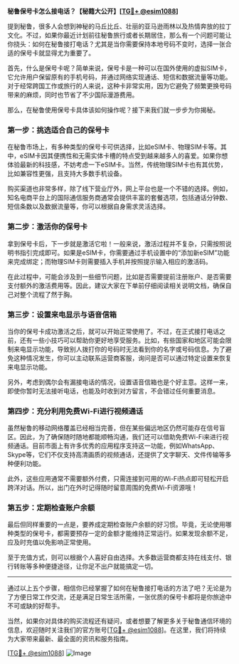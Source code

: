 **秘鲁保号卡怎么接电话？【秘籍大公开】[[TG💪+ @esim1088](https://t.me/s/esim1088)]**

提到秘鲁，很多人会想到神秘的马丘比丘、壮丽的亚马逊雨林以及热情奔放的拉丁文化。不过，如果你最近计划前往秘鲁旅行或者长期居住，那么有一个问题可能让你挠头：如何在秘鲁接打电话？尤其是当你需要保持本地号码不变时，选择一张合适的保号卡就显得尤为重要了。

首先，什么是保号卡呢？简单来说，保号卡是一种可以在国外使用的虚拟SIM卡，它允许用户保留原有的手机号码，并通过网络实现通话、短信和数据流量等功能。对于经常跨国工作或旅行的人来说，这种卡非常实用，因为它避免了频繁更换号码带来的麻烦，同时也节省了不少国际漫游费用。

那么，在秘鲁使用保号卡具体该如何操作呢？接下来我们就一步步为你揭秘。

### **第一步：挑选适合自己的保号卡**

在秘鲁市场上，有多种类型的保号卡可供选择，比如eSIM卡、物理SIM卡等。其中，eSIM卡因其便携性和无需实体卡槽的特点受到越来越多人的喜爱。如果你想体验最新的科技感，不妨考虑一下eSIM卡。当然，传统物理SIM卡也有其优势，比如兼容性更强，且支持大多数手机设备。

购买渠道也非常多样，除了线下营业厅外，网上平台也是一个不错的选择。例如，知名电商平台上的国际通信服务商通常会提供丰富的套餐选项，包括通话分钟数、短信条数以及数据流量等，你可以根据自身需求灵活选择。

### **第二步：激活你的保号卡**

拿到保号卡后，下一步就是激活它啦！一般来说，激活过程并不复杂，只需按照说明书指引完成即可。如果是eSIM卡，你需要通过手机设置中的“添加新eSIM”功能来完成绑定；而物理SIM卡则需要插入手机并按照提示输入相应的激活码。

在此过程中，可能会涉及到一些细节问题，比如是否需要提前注册账户、是否需要支付额外的激活费用等。因此，建议大家在下单前仔细阅读相关说明文档，确保自己对整个流程了然于胸。

### **第三步：设置来电显示与语音信箱**

当你的保号卡成功激活之后，就可以开始正常使用了。不过，在正式接打电话之前，还有一些小技巧可以帮助你更好地享受服务。比如，有些国家和地区可能会限制来电显示功能，导致别人拨打你的号码时无法看到你的名字或号码信息。为了避免这种情况发生，你可以主动联系运营商客服，询问是否可以通过特定设置来恢复来电显示功能。

另外，考虑到偶尔会有漏接电话的情况，设置语音信箱也是个好主意。这样一来，即使你暂时无法接听电话，也能及时收到对方留言，不会错过任何重要消息。

### **第四步：充分利用免费Wi-Fi进行视频通话**

虽然秘鲁的移动网络覆盖已经相当完善，但在某些偏远地区仍然可能存在信号盲区。因此，为了确保随时随地都能顺畅沟通，我们还可以借助免费Wi-Fi来进行视频通话。目前市面上有许多优秀的应用程序支持这一功能，例如WhatsApp、Skype等，它们不仅支持高清画质的视频通话，还提供了文字聊天、文件传输等多种便利功能。

此外，这些应用通常不需要额外付费，只需连接到可用的Wi-Fi热点即可轻松开启跨洋对话。所以，出门在外时记得随时留意周围的免费Wi-Fi资源哦！

### **第五步：定期检查账户余额**

最后但同样重要的一点是，要养成定期检查账户余额的好习惯。毕竟，无论使用哪种类型的保号卡，都需要预存一定的金额才能维持正常运行。如果发现余额不足，应及时充值以免影响正常使用。

至于充值方式，则可以根据个人喜好自由选择。大多数运营商都支持在线支付、银行转账等多种便捷途径，让你足不出户就能搞定一切。

---

通过以上五个步骤，相信你已经掌握了如何在秘鲁接打电话的方法了吧？无论是为了方便日常工作交流，还是满足日常生活所需，一张优质的保号卡都将是你旅途中不可或缺的好帮手。

当然，如果你对具体的购买流程还有疑问，或者想要了解更多关于秘鲁通信环境的信息，欢迎随时关注我们的官方账号[[TG💪+ @esim1088](https://t.me/s/esim1088)]。在这里，我们将持续为大家带来最新、最全面的资讯和服务指南。

[[TG💪+ @esim1088](https://t.me/s/esim1088)] ![Image](https://i.postimg.cc/4NQfJmqS/Snipaste-2025-05-13-00-14-12.png)